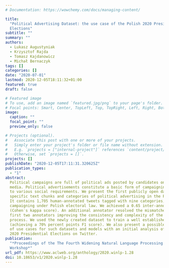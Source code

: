```yaml
---
# Documentation: https://wowchemy.com/docs/managing-content/

title:
  "Political Advertising Dataset: the use case of the Polish 2020 Presidential
  Elections"
subtitle: ""
summary: ""
authors:
  - Lukasz Augustyniak
  - Krzysztof Rajda
  - Tomasz Kajdanowicz
  - Michał Bernaczyk
tags: []
categories: []
date: "2020-07-01"
lastmod: 2020-12-05T18:11:32+01:00
featured: true
draft: false

# Featured image
# To use, add an image named `featured.jpg/png` to your page's folder.
# Focal points: Smart, Center, TopLeft, Top, TopRight, Left, Right, BottomLeft, Bottom, BottomRight.
image:
  caption: ""
  focal_point: ""
  preview_only: false

# Projects (optional).
#   Associate this post with one or more of your projects.
#   Simply enter your project's folder or file name without extension.
#   E.g. `projects = ["internal-project"]` references `content/project/deep-learning/index.md`.
#   Otherwise, set `projects = []`.
projects: []
publishDate: "2020-12-05T17:11:31.320625Z"
publication_types:
  - "1"
abstract:
  Political campaigns are full of political ads posted by candidates on social
  media. Political advertisements constitute a basic form of campaigning, subjected
  to various social requirements. We present the first publicly open dataset for detecting
  specific text chunks and categories of political advertising in the Polish language.
  It contains 1,705 human-annotated tweets tagged with nine categories, which constitute
  campaigning under Polish electoral law. We achieved a 0.65 inter-annotator agreement
  (Cohen′s kappa score). An additional annotator resolved the mismatches between the
  first two annotators improving the consistency and complexity of the annotation
  process. We used the newly created dataset to train a well established neural tagger
  (achieving a 70% percent points F1 score). We also present a possible direction
  of use cases for such datasets and models with an initial analysis of the Polish
  2020 Presidential Elections on Twitter.
publication:
  "*Proceedings of the The Fourth Widening Natural Language Processing
  Workshop*"
url_pdf: https://www.aclweb.org/anthology/2020.winlp-1.28
doi: 10.18653/v1/2020.winlp-1.28
---
```

